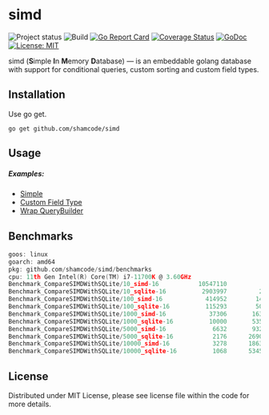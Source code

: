 simd
=================
![Project status](https://img.shields.io/badge/version-0.0.3-green.svg)
![Build](https://github.com/shamcode/simd/actions/workflows/workflow.yml/badge.svg)
[![Go Report Card](https://goreportcard.com/badge/github.com/shamcode/simd)](https://goreportcard.com/report/github.com/shamcode/simd)
[![Coverage Status](https://coveralls.io/repos/github/shamcode/simd/badge.svg?branch=master)](https://coveralls.io/github/shamcode/simd?branch=master)
[![GoDoc](https://godoc.org/github.com/shamcode/simd?status.svg)](https://pkg.go.dev/github.com/shamcode/simd)
[![License: MIT](https://img.shields.io/badge/License-MIT-yellow.svg)](https://opensource.org/licenses/MIT)

simd (**S**imple **I**n **M**emory **D**atabase) &mdash; is an embeddable golang database with support for conditional queries, custom sorting and custom field types.


Installation
------------
 
Use go get.

    go get github.com/shamcode/simd

Usage
------

##### Examples:

- [Simple](https://github.com/shamcode/simd/blob/master/_examples/common/main.go)
- [Custom Field Type](https://github.com/shamcode/simd/blob/master/_examples/custom-field-time)
- [Wrap QueryBuilder](https://github.com/shamcode/simd/blob/master/_examples/wrap-query-builder)


Benchmarks
------
```go
goos: linux
goarch: amd64
pkg: github.com/shamcode/simd/benchmarks
cpu: 11th Gen Intel(R) Core(TM) i7-11700K @ 3.60GHz
Benchmark_CompareSIMDWithSQLite/10_simd-16           10547110	       727.4 ns/op	     504 B/op	      12 allocs/op
Benchmark_CompareSIMDWithSQLite/10_sqlite-16          2903997	      2102 ns/op	     576 B/op	      25 allocs/op
Benchmark_CompareSIMDWithSQLite/100_simd-16            414952	     14197 ns/op	   12102 B/op	     288 allocs/op
Benchmark_CompareSIMDWithSQLite/100_sqlite-16          115293	     50065 ns/op	   13824 B/op	     600 allocs/op
Benchmark_CompareSIMDWithSQLite/1000_simd-16            37306	    163277 ns/op	  125571 B/op	    2988 allocs/op
Benchmark_CompareSIMDWithSQLite/1000_sqlite-16          10000	    535937 ns/op	  143424 B/op	    6225 allocs/op
Benchmark_CompareSIMDWithSQLite/5000_simd-16             6632	    932205 ns/op	  646027 B/op	   16977 allocs/op
Benchmark_CompareSIMDWithSQLite/5000_sqlite-16           2176	   2690178 ns/op	  735330 B/op	   33213 allocs/op
Benchmark_CompareSIMDWithSQLite/10000_simd-16            3278	   1863865 ns/op	 1296142 B/op	   34478 allocs/op
Benchmark_CompareSIMDWithSQLite/10000_sqlite-16          1068	   5345874 ns/op	 1475334 B/op	   66963 allocs/op


```

License
-------
Distributed under MIT License, please see license file within the code for more details.